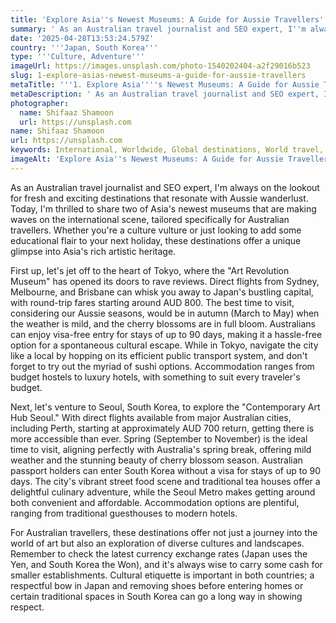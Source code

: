 ```yaml
---
title: 'Explore Asia''s Newest Museums: A Guide for Aussie Travellers'
summary: ' As an Australian travel journalist and SEO expert, I''m always on the lookout for fresh and exciting destinations that resonate with Aussie wanderlust...'
date: '2025-04-28T13:53:24.579Z'
country: '''Japan, South Korea'''
type: '''Culture, Adventure'''
imageUrl: https://images.unsplash.com/photo-1540202404-a2f29016b523
slug: 1-explore-asias-newest-museums-a-guide-for-aussie-travellers
metaTitle: '''1. Explore Asia''''s Newest Museums: A Guide for Aussie Travellers'''
metaDescription: ' As an Australian travel journalist and SEO expert, I''m always on the lookout for fresh and exciting destinations that resonate with Aussie wanderlust...'
photographer:
  name: Shifaaz Shamoon
  url: https://unsplash.com
name: Shifaaz Shamoon
url: https://unsplash.com
keywords: International, Worldwide, Global destinations, World travel, Destinations, Places to visit, Travel guide, Vacation spots, Best places, Hidden gems, Travel tips, Must visit, Budget travel, Luxury travel, Adventure travel
imageAlt: 'Explore Asia''s Newest Museums: A Guide for Aussie Travellers in ''Japan, South Korea'' - ''Culture, Adventure'' Guide | Photo ...'
---
```


As an Australian travel journalist and SEO expert, I'm always on the lookout for fresh and exciting destinations that resonate with Aussie wanderlust. Today, I'm thrilled to share two of Asia's newest museums that are making waves on the international scene, tailored specifically for Australian travellers. Whether you're a culture vulture or just looking to add some educational flair to your next holiday, these destinations offer a unique glimpse into Asia's rich artistic heritage. 

First up, let's jet off to the heart of Tokyo, where the "Art Revolution Museum" has opened its doors to rave reviews. Direct flights from Sydney, Melbourne, and Brisbane can whisk you away to Japan's bustling capital, with round-trip fares starting around AUD 800. The best time to visit, considering our Aussie seasons, would be in autumn (March to May) when the weather is mild, and the cherry blossoms are in full bloom. Australians can enjoy visa-free entry for stays of up to 90 days, making it a hassle-free option for a spontaneous cultural escape. While in Tokyo, navigate the city like a local by hopping on its efficient public transport system, and don't forget to try out the myriad of sushi options. Accommodation ranges from budget hostels to luxury hotels, with something to suit every traveler's budget.

Next, let's venture to Seoul, South Korea, to explore the "Contemporary Art Hub Seoul." With direct flights available from major Australian cities, including Perth, starting at approximately AUD 700 return, getting there is more accessible than ever. Spring (September to November) is the ideal time to visit, aligning perfectly with Australia's spring break, offering mild weather and the stunning beauty of cherry blossom season. Australian passport holders can enter South Korea without a visa for stays of up to 90 days. The city's vibrant street food scene and traditional tea houses offer a delightful culinary adventure, while the Seoul Metro makes getting around both convenient and affordable. Accommodation options are plentiful, ranging from traditional guesthouses to modern hotels.

For Australian travellers, these destinations offer not just a journey into the world of art but also an exploration of diverse cultures and landscapes. Remember to check the latest currency exchange rates (Japan uses the Yen, and South Korea the Won), and it's always wise to carry some cash for smaller establishments. Cultural etiquette is important in both countries; a respectful bow in Japan and removing shoes before entering homes or certain traditional spaces in South Korea can go a long way in showing respect.